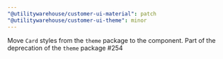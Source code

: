```yaml
---
"@utilitywarehouse/customer-ui-material": patch
"@utilitywarehouse/customer-ui-theme": minor
---
```


Move `Card` styles from the `theme` package to the component. Part of the deprecation of the `theme` package #254

